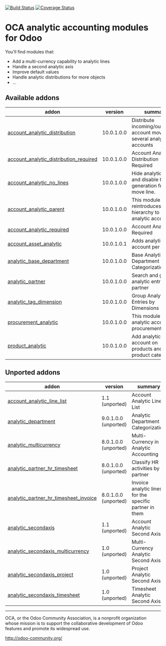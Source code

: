 [![Build Status](https://travis-ci.org/OCA/account-analytic.svg?branch=10.0)](https://travis-ci.org/OCA/account-analytic)
[![Coverage Status](https://coveralls.io/repos/OCA/account-analytic/badge.png?branch=10.0)](https://coveralls.io/r/OCA/account-analytic?branch=10.0)

OCA analytic accounting modules for Odoo
========================================

You'll find modules that:

 - Add a multi-currency capability to analytic lines
 - Handle a second analytic axis
 - Improve default values
 - Handle analytic distributions for more objects
 - ...

[//]: # (addons)

Available addons
----------------
addon | version | summary
--- | --- | ---
[account_analytic_distribution](account_analytic_distribution/) | 10.0.1.0.0 | Distribute incoming/outcoming account moves to several analytic accounts
[account_analytic_distribution_required](account_analytic_distribution_required/) | 10.0.1.0.0 | Account Analytic Distribution Required
[account_analytic_no_lines](account_analytic_no_lines/) | 10.0.1.0.0 | Hide analytics lines and disable their generation from a move line.
[account_analytic_parent](account_analytic_parent/) | 10.0.1.0.0 | This module reintroduces the hierarchy to the analytic accounts.
[account_analytic_required](account_analytic_required/) | 10.0.1.0.0 | Account Analytic Required
[account_asset_analytic](account_asset_analytic/) | 10.0.1.0.1 | Adds analytic account per asset
[analytic_base_department](analytic_base_department/) | 10.0.1.0.0 | Base Analytic Department Categorization
[analytic_partner](analytic_partner/) | 10.0.1.0.0 | Search and group analytic entries by partner
[analytic_tag_dimension](analytic_tag_dimension/) | 10.0.1.0.0 | Group Analytic Entries by Dimensions
[procurement_analytic](procurement_analytic/) | 10.0.1.0.0 | This module adds analytic account to procurements
[product_analytic](product_analytic/) | 10.0.1.0.0 | Add analytic account on products and product categories


Unported addons
---------------
addon | version | summary
--- | --- | ---
[account_analytic_line_list](account_analytic_line_list/) | 1.1 (unported) | Account Analytic Line List
[analytic_department](analytic_department/) | 9.0.1.0.0 (unported) | Analytic Department Categorization
[analytic_multicurrency](analytic_multicurrency/) | 8.0.1.0.0 (unported) | Multi-Currency in Analytic Accounting
[analytic_partner_hr_timesheet](analytic_partner_hr_timesheet/) | 8.0.1.0.0 (unported) | Classify HR activities by partner
[analytic_partner_hr_timesheet_invoice](analytic_partner_hr_timesheet_invoice/) | 8.0.1.0.0 (unported) | Invoice analytic lines for the specific partner in them
[analytic_secondaxis](analytic_secondaxis/) | 1.1 (unported) | Account Analytic Second Axis
[analytic_secondaxis_multicurrency](analytic_secondaxis_multicurrency/) | 1.0 (unported) | Multi-Currency Analytic Second Axis
[analytic_secondaxis_project](analytic_secondaxis_project/) | 1.0 (unported) | Project Analytic Second Axis
[analytic_secondaxis_timesheet](analytic_secondaxis_timesheet/) | 1.0 (unported) | Timesheet Analytic Second Axis

[//]: # (end addons)

----

OCA, or the Odoo Community Association, is a nonprofit organization whose
mission is to support the collaborative development of Odoo features and
promote its widespread use.

http://odoo-community.org/
